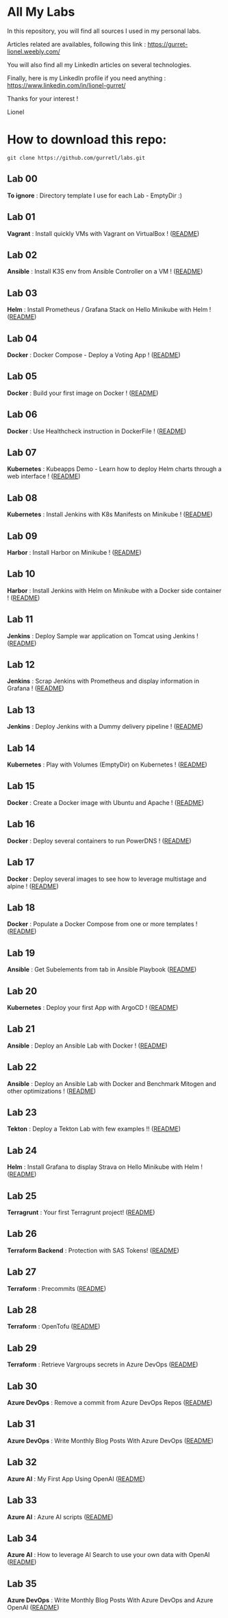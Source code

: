 # All My Labs

In this repository, you will find all sources I used in my personal labs.

Articles related are availables, following this link :
https://gurret-lionel.weebly.com/

You will also find all my LinkedIn articles on several technologies.

Finally, here is my LinkedIn profile if you need anything : https://www.linkedin.com/in/lionel-gurret/  

Thanks for your interest !

Lionel

# How to download this repo:
`git clone https://github.com/gurretl/labs.git`

## Lab 00
**To ignore** : Directory template I use for each Lab - EmptyDir :)

## Lab 01
**Vagrant** : Install quickly VMs with Vagrant on VirtualBox ! ([README](https://github.com/gurretl/labs/blob/main/Lab-01/README.md))  

## Lab 02
**Ansible** : Install K3S env from Ansible Controller on a VM ! ([README](https://github.com/gurretl/labs/blob/main/Lab-02/README.md))  

## Lab 03
**Helm** : Install Prometheus / Grafana Stack on Hello Minikube with Helm ! ([README](https://github.com/gurretl/labs/blob/main/Lab-03/README.md))  

## Lab 04
**Docker** : Docker Compose - Deploy a Voting App ! ([README](https://github.com/gurretl/labs/blob/main/Lab-04/README.md))  

## Lab 05
**Docker** : Build your first image on Docker ! ([README](https://github.com/gurretl/labs/blob/main/Lab-05/README.md))  

## Lab 06
**Docker** : Use Healthcheck instruction in DockerFile ! ([README](https://github.com/gurretl/labs/blob/main/Lab-06/README.md))  

## Lab 07
**Kubernetes** : Kubeapps Demo - Learn how to deploy Helm charts through a web interface ! ([README](https://github.com/gurretl/labs/blob/main/Lab-07/README.md))  

## Lab 08
**Kubernetes** : Install Jenkins with K8s Manifests on Minikube ! ([README](https://github.com/gurretl/labs/blob/main/Lab-08/README.md))  

## Lab 09
**Harbor** : Install Harbor on Minikube ! ([README](https://github.com/gurretl/labs/blob/main/Lab-09/README.md))  

## Lab 10
**Harbor** : Install Jenkins with Helm on Minikube with a Docker side container ! ([README](https://github.com/gurretl/labs/blob/main/Lab-10/README.md))  

## Lab 11
**Jenkins** : Deploy Sample war application on Tomcat using Jenkins ! ([README](https://github.com/gurretl/labs/blob/main/Lab-11/README.md))  

## Lab 12
**Jenkins** : Scrap Jenkins with Prometheus and display information in Grafana ! ([README](https://github.com/gurretl/labs/blob/main/Lab-12/README.md))  

## Lab 13
**Jenkins** : Deploy Jenkins with a Dummy delivery pipeline ! ([README](https://github.com/gurretl/labs/blob/main/Lab-13/README.md))  

## Lab 14
**Kubernetes** : Play with Volumes (EmptyDir) on Kubernetes ! ([README](https://github.com/gurretl/labs/blob/main/Lab-14/README.md))  

## Lab 15
**Docker** : Create a Docker image with Ubuntu and Apache ! ([README](https://github.com/gurretl/labs/blob/main/Lab-15/README.md))  

## Lab 16
**Docker** : Deploy several containers to run PowerDNS ! ([README](https://github.com/gurretl/labs/blob/main/Lab-16/README.md))  

## Lab 17
**Docker** : Deploy several images to see how to leverage multistage and alpine ! ([README](https://github.com/gurretl/labs/blob/main/Lab-17/README.md))  

## Lab 18
**Docker** : Populate a Docker Compose from one or more templates !([README](https://github.com/gurretl/labs/blob/main/Lab-18/README.md))  

## Lab 19
**Ansible** : Get Subelements from tab in Ansible Playbook ([README](https://github.com/gurretl/labs/blob/main/Lab-19/README.md))

## Lab 20
**Kubernetes** : Deploy your first App with ArgoCD ! ([README](https://github.com/gurretl/labs/blob/main/Lab-20/README.md))

## Lab 21
**Ansible** : Deploy an Ansible Lab with Docker ! ([README](https://github.com/gurretl/labs/blob/main/Lab-21/README.md))

## Lab 22
**Ansible** : Deploy an Ansible Lab with Docker and Benchmark Mitogen and other optimizations ! ([README](https://github.com/gurretl/labs/blob/main/Lab-22/README.md))

## Lab 23
**Tekton** : Deploy a Tekton Lab with few examples !! ([README](https://github.com/gurretl/labs/blob/main/Lab-23/README.md))

## Lab 24
**Helm** : Install Grafana to display Strava on Hello Minikube with Helm ! ([README](https://github.com/gurretl/labs/blob/main/Lab-24/README.md))

## Lab 25
**Terragrunt** : Your first Terragrunt project! ([README](https://github.com/gurretl/labs/blob/main/Lab-25/README.md))

## Lab 26
**Terraform Backend** : Protection with SAS Tokens! ([README](https://github.com/gurretl/labs/blob/main/Lab-265/README.md))

## Lab 27
**Terraform** : Precommits ([README](https://github.com/gurretl/labs/blob/main/Lab-27/README.md))

## Lab 28
**Terraform** : OpenTofu ([README](https://github.com/gurretl/labs/blob/main/Lab-28/README.md))

## Lab 29
**Terraform** : Retrieve Vargroups secrets in Azure DevOps ([README](https://github.com/gurretl/labs/blob/main/Lab-29/README.md))

## Lab 30
**Azure DevOps** : Remove a commit from Azure DevOps Repos ([README](https://github.com/gurretl/labs/blob/main/Lab-30/README.md))

## Lab 31
**Azure DevOps** : Write Monthly Blog Posts With Azure DevOps ([README](https://github.com/gurretl/labs/blob/main/Lab-31/README.md))

## Lab 32
**Azure AI** : My First App Using OpenAI ([README](https://github.com/gurretl/labs/blob/main/Lab-32/README.md))

## Lab 33
**Azure AI** : Azure AI scripts ([README](https://github.com/gurretl/labs/blob/main/Lab-33/README.md))

## Lab 34
**Azure AI** : How to leverage AI Search to use your own data with OpenAI ([README](https://github.com/gurretl/labs/blob/main/Lab-34/README.md))

## Lab 35
**Azure DevOps** : Write Monthly Blog Posts With Azure DevOps and Azure OpenAI ([README](https://github.com/gurretl/labs/blob/main/Lab-35/README.md))
